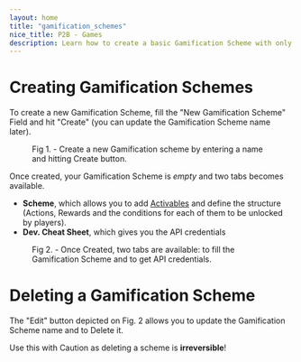 ```yaml
---
layout: home
title: "gamification_schemes"
nice_title: P2B - Games
description: Learn how to create a basic Gamification Scheme with only 1 Activable and a condition Set (+ the signification of "Activable" ;-) )
---
```


<h1 class="title is-1">Creating Gamification Schemes</h1>
<div class="content doc-content">
  <p>
    To create a new Gamification Scheme, fill the "New Gamification Scheme" Field and hit "Create" (you can update the Gamification Scheme name later).
  </p>
  <figure class="image has-text-centered figure-printscreen">
    <img class="is-hcentered" src="{{ site.baseurl }}/assets/images/gamification_schemes/create_new_gamification_scheme.png" alt=""/>
    <figcaption class="is-hcentered">Fig 1. - Create a new Gamification scheme by entering a name and hitting Create button.</figcaption>
  </figure>

  <p>
    Once created, your Gamification Scheme is <i>empty</i> and two tabs becomes available.
    <ul>
      <li><strong>Scheme</strong>, which allows you to add <a href="{{ site.baseurl }}/place2be_in_practice/activables">Activables</a> and define the structure (Actions, Rewards and the conditions for each of them to be unlocked by players).
      </li>
      <li><strong>Dev. Cheat Sheet</strong>, which gives you the API credentials 
      </li>
    </ul>
  </p>
  <figure class="image has-text-centered figure-printscreen">
    <img class="is-hcentered is-large" src="{{ site.baseurl }}/assets/images/gamification_schemes/created_new_gamification_scheme.png" alt=""/>
    <figcaption class="is-hcentered">Fig 2. - Once Created, two tabs are available: to fill the Gamification Scheme and to get API credentials.</figcaption>
  </figure>

  <h1 class="title is-3">Deleting a Gamification Scheme</h1>
  <p>The "Edit" button depicted on Fig. 2 allows you to update the Gamification Scheme name and to Delete it.</p>

  <p class="warning">Use this with Caution as deleting a scheme is <strong>irreversible</strong>!</p>
</div>



